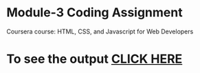 # Module-3 Coding Assignment

Coursera course: HTML, CSS, and Javascript for Web Developers

# To see the output [CLICK HERE](https://daniyalmanzoor.github.io/Coursera-HTML-CSS-and-JavaScript-for-Web-Developers-master/module-3/index.html)
